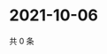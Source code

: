# 2021-10-06

共 0 条

<!-- BEGIN -->
<!-- 最后更新时间 Wed Oct 06 2021 18:16:07 GMT+0800 (China Standard Time) -->

<!-- END -->
